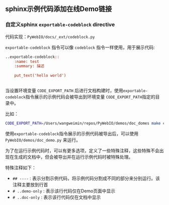 ## sphinx示例代码添加在线Demo链接

### 自定义sphinx `exportable-codeblock` directive

代码实现：`PyWebIO/docs/_ext/codeblock.py` 

`exportable-codeblock` 指令可以像 `codeblock` 指令一样使用，用于展示代码:

```rest
..exportable-codeblock::
    :name: test
    :summary: 描述
    
    put_text('hello world')
    
```

当设置环境变量 `CODE_EXPORT_PATH` 后进行文档构建时，使用`exportable-codeblock`指令展示的示例代码会被导出到环境变量 `CODE_EXPORT_PATH`指定的目录中。

比如：
```bash
CODE_EXPORT_PATH=/Users/wangweimin/repos/PyWebIO/demos/doc_domes make clean html
```

使用`exportable-codeblock`指令展示的示例代码被导出后，可以使用 `PyWebIO/demos/doc_demo.py` 来运行。

为了在运行示例代码时，可以有更多选项，定义了一些特殊注释，这些特殊不会出现在生成的文档中，但会被导出并在运行示例代码时被特殊处理。

特殊注释如下：

 - `## ----` : 表示分割示例代码，将示例代码分割成不同的部分来分别运行。该注释主要放到行首
 - `# ..demo-only` : 表示该行代码仅在Demo页面中显示 
 - `# ..doc-only` : 表示该行代码仅在文档中显示